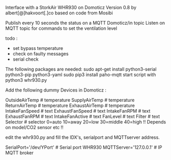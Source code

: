 Interface with a StorkAir WHR930 on Domoticz
Version 0.8 by albert[@]hakvoort[.]co
based on code from Mosibi

Publish every 10 seconds the status on a MQTT Domoticz/in topic
Listen on MQTT topic for commands to set the ventilation level

todo :
- set bypass temperature
- check on faulty messages
- serial check

The following packages are needed:
sudo apt-get install python3-serial python3-pip python3-yaml
sudo pip3 install paho-mqtt
start script with python3 whr930.py

Add the following dummy Devices in Domoticz :

OutsideAirTemp		# temperature
SupplyAirTemp	  	# temperature
ReturnAirTemp		  # temperature
ExhaustAirTemp		# temperature
IntakeFanSpeed		# text
ExhaustFanSpeed		# text
IntakeFanRPM		  # text
ExhaustFanRPM		  # text
IntakeFanActive	  # text
FanLevel	  	    # text
Filter		    	  # text
Selector		  	  # selector 0=auto 10=away 20=low 30=middle 40=high !! Depends on model/CO2 sensor etc !!

edit the whr930.py and fill the IDX's, serialport and MQTTserver address.

SerialPort='/dev/YPort'		# Serial port WHR930
MQTTServer='127.0.0.1'		# IP MQTT broker

